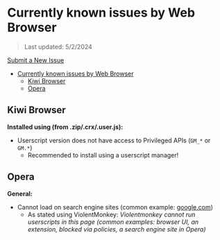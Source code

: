 # Currently known issues by Web Browser

> Last updated: 5/2/2024

[Submit a New Issue](https://github.com/magicoflolis/Userscript-Plus/issues/new/choose)

- [Currently known issues by Web Browser](#currently-known-issues-by-web-browser)
  - [Kiwi Browser](#kiwi-browser)
  - [Opera](#opera)

## Kiwi Browser

**Installed using (from .zip/.crx/.user.js):**

- Userscript version does not have access to Privileged APIs (`GM_*` or `GM.*`)
  - Recommended to install using a userscript manager!

## Opera

**General:**

- Cannot load on search engine sites (common example: [google.com](https://www.google.com))
  - As stated using ViolentMonkey: _Violentmonkey cannot run userscripts in this page (common examples: browser UI, an extension, blocked via policies, a search engine site in Opera)_
